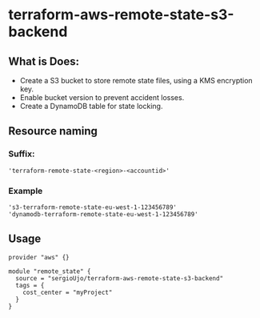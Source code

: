 # terraform-aws-remote-state-s3-backend

## What is Does:

- Create a S3 bucket to store remote state files, using a KMS encryption key.
- Enable bucket version to prevent accident losses.
- Create a DynamoDB table for state locking.

## Resource naming

### Suffix: 
    'terraform-remote-state-<region>-<accountid>'
### Example
    's3-terraform-remote-state-eu-west-1-123456789'
    'dynamodb-terraform-remote-state-eu-west-1-123456789'

## Usage

```hcl
provider "aws" {}

module "remote_state" {
  source = "sergioUjo/terraform-aws-remote-state-s3-backend"
  tags = {
    cost_center = "myProject"
  }
}

```
